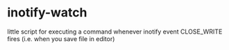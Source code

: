 inotify-watch
=============

little script for executing a command whenever inotify event CLOSE_WRITE fires (i.e. when you save file in editor)
